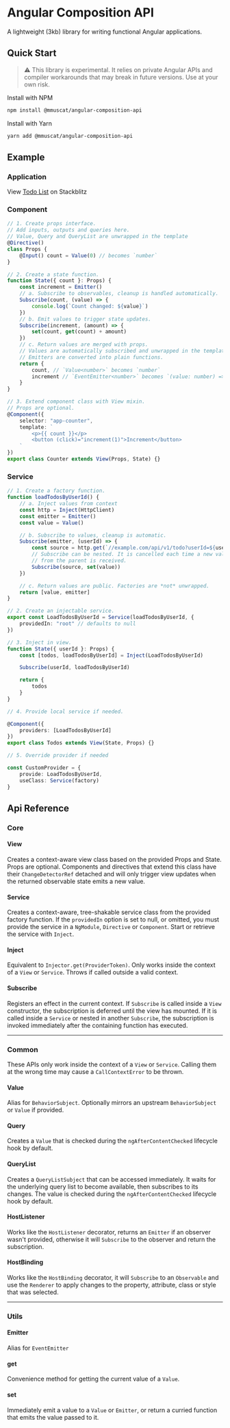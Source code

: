 # Angular Composition API

A lightweight (3kb) library for writing functional Angular applications.

## Quick Start

> ⚠ This library is experimental. It relies on private Angular APIs and compiler workarounds
>  that may break in future versions. Use at your own risk.

Install with NPM
```bash
npm install @mmuscat/angular-composition-api
```
Install with Yarn
```bash
yarn add @mmuscat/angular-composition-api
```

## Example

### Application

View [Todo List](https://stackblitz.com/edit/angular-composition-api) on Stackblitz

### Component

```ts
// 1. Create props interface. 
// Add inputs, outputs and queries here.
// Value, Query and QueryList are unwrapped in the template
@Directive()
class Props {
    @Input() count = Value(0) // becomes `number`
}

// 2. Create a state function.
function State({ count }: Props) {
    const increment = Emitter()
    // a. Subscribe to observables, cleanup is handled automatically.
    Subscribe(count, (value) => {
        console.log(`Count changed: ${value}`)
    })
    // b. Emit values to trigger state updates.
    Subscribe(increment, (amount) => {
        set(count, get(count) + amount)
    })
    // c. Return values are merged with props. 
    // Values are automatically subscribed and unwrapped in the template.
    // Emitters are converted into plain functions.
    return {
        count, // `Value<number>` becomes `number`
        increment // `EventEmitter<number>` becomes `(value: number) => void`
    }
}

// 3. Extend component class with View mixin.
// Props are optional.
@Component({
    selector: "app-counter",
    template: `
        <p>{{ count }}</p>
        <button (click)="increment(1)">Increment</button>
    `
})
export class Counter extends View(Props, State) {}
```

###  Service

```ts
// 1. Create a factory function.
function loadTodosByUserId() {
    // a. Inject values from context
    const http = Inject(HttpClient)
    const emitter = Emitter()
    const value = Value()

    // b. Subscribe to values, cleanup is automatic.
    Subscribe(emitter, (userId) => {
        const source = http.get(`//example.com/api/v1/todo?userId=${userId}`)
        // Subscribe can be nested. It is cancelled each time a new value 
        // from the parent is received.
        Subscribe(source, set(value))
    })

    // c. Return values are public. Factories are *not* unwrapped.
    return [value, emitter]
}

// 2. Create an injectable service.
export const LoadTodosByUserId = Service(loadTodosByUserId, {
    providedIn: "root" // defaults to null
})

// 3. Inject in view.
function State({ userId }: Props) {
    const [todos, loadTodosByUserId] = Inject(LoadTodosByUserId)

    Subscribe(userId, loadTodosByUserId)

    return {
        todos
    }
}

// 4. Provide local service if needed.

@Component({
    providers: [LoadTodosByUserId]
})
export class Todos extends View(State, Props) {}

// 5. Override provider if needed

const CustomProvider = {
    provide: LoadTodosByUserId,
    useClass: Service(factory)
}
```

## Api Reference

### Core

#### View

Creates a context-aware view class based on the provided Props and State. Props are optional.
Components and directives that extend this class have their `ChangeDetectorRef` detached and will
only trigger view updates when the returned observable state emits a new value.

#### Service

Creates a context-aware, tree-shakable service class from the provided factory function. If the
`providedIn` option is set to null, or omitted, you must provide the service in a `NgModule`,
`Directive` or `Component`. Start or retrieve the service with `Inject`.

#### Inject

Equivalent to `Injector.get(ProviderToken)`. Only works inside the context of a `View` or `Service`.
Throws if called outside a valid context.

#### Subscribe

Registers an effect in the current context. If `Subscribe` is called inside a `View` constructor,
the subscription is deferred until the view has mounted. If it is called inside a `Service` or
nested in another `Subscribe`, the subscription is invoked immediately after the containing
function has executed.

---

### Common

These APIs only work inside the context of a `View` or `Service`. Calling them at the wrong time
may cause a `CallContextError` to be thrown.

#### Value

Alias for `BehaviorSubject`. Optionally mirrors an upstream `BehaviorSubject` or `Value` if provided.

#### Query

Creates a `Value` that is checked during the `ngAfterContentChecked` lifecycle hook by default.

#### QueryList

Creates a `QueryListSubject` that can be accessed immediately. It waits for the underlying query list to become available,
then subscribes to its changes. The value is checked during the `ngAfterContentChecked`
lifecycle hook by default.

#### HostListener

Works like the `HostListener` decorator, returns an `Emitter` if an observer wasn't provided,
otherwise it will `Subscribe` to the observer and return the subscription.

#### HostBinding

Works like the `HostBinding` decorator, it will `Subscribe` to an `Observable` and
use the `Renderer` to apply changes to the property, attribute, class or style that was selected.

---

### Utils

#### Emitter

Alias for `EventEmitter`

#### get

Convenience method for getting the current value of a `Value`.

#### set

Immediately emit a value to a `Value` or `Emitter`, or return a curried function that emits the
value passed to it.
